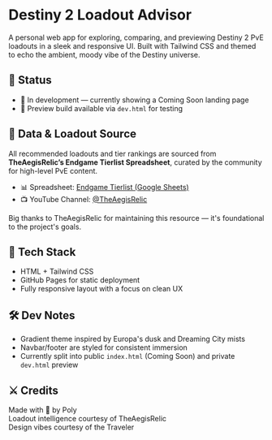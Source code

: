 # Destiny 2 Loadout Advisor

A personal web app for exploring, comparing, and previewing Destiny 2 PvE loadouts in a sleek and responsive UI. Built with Tailwind CSS and themed to echo the ambient, moody vibe of the Destiny universe.

## 🚧 Status

- 🔭 In development — currently showing a Coming Soon landing page
- 🧪 Preview build available via `dev.html` for testing

## 🎯 Data & Loadout Source

All recommended loadouts and tier rankings are sourced from **TheAegisRelic’s Endgame Tierlist Spreadsheet**, curated by the community for high-level PvE content.

- 📊 Spreadsheet: [Endgame Tierlist (Google Sheets)](https://docs.google.com/spreadsheets/d/1JM-0SlxVDAi-C6rGVlLxa-J1WGewEeL8Qvq4htWZHhY/edit?gid=1087089423#gid=1087089423)
- 📺 YouTube Channel: [@TheAegisRelic](https://www.youtube.com/@TheAegisRelic)

Big thanks to TheAegisRelic for maintaining this resource — it's foundational to the project's goals.

## 🎨 Tech Stack

- HTML + Tailwind CSS
- GitHub Pages for static deployment
- Fully responsive layout with a focus on clean UX

## 🛠️ Dev Notes

- Gradient theme inspired by Europa's dusk and Dreaming City mists
- Navbar/footer are styled for consistent immersion
- Currently split into public `index.html` (Coming Soon) and private `dev.html` preview

## ⚔️ Credits

Made with 💫 by Poly  
Loadout intelligence courtesy of TheAegisRelic  
Design vibes courtesy of the Traveler